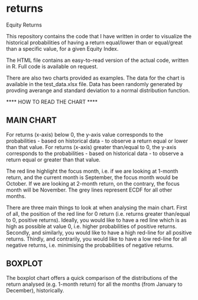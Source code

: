 # returns
Equity Returns

This repository contains the code that I have written in order to visualize the historical probabilities of having a return
equal/lower than or equal/great than a specific value, for a given Equity Index.

The HTML file contains an easy-to-read version of the actual code, written in R. Full code is available on request.

There are also two charts provided as examples. The data for the chart is available in the test_data.xlsx file. Data has been
randomly generated by provding averange and standard deviation to a normal distribution function.

**** HOW TO READ THE CHART ****

## MAIN CHART
For returns (x-axis) below 0, the y-axis value corresponds to the probabilities - based on historical data - to observe
a return equal or lower than that value.
For returns (x-axis) greater than/equal to 0, the y-axis corresponds to the probabilities - based on historical data - to
observe a return equal or greater than that value.

The red line highlight the focus month, i.e. if we are looking at 1-month return, and the current month is September, the
focus month would be October. If we are looking at 2-month return, on the contrary, the focus month will be November.
The grey lines represent ECDF for all other months.

There are three main things to look at when analysing the main chart.
First of all, the position of the red line for 0 return (i.e. returns greater than/equal to 0, positive returns). Ideally,
you would like to have a red line which is as high as possible at value 0, i.e. higher probabilities of positive returns.
Secondly, and similarly, you would like to have a high red-line for all positive returns.
Thirdly, and contrarily, you would like to have a low red-line for all negative returns, i.e. minimising the probabilities
of negative returns.


## BOXPLOT
The boxplot chart offers a quick comparison of the distributions of the return analysed (e.g. 1-month return) for all the
months (from January to December), historically.
